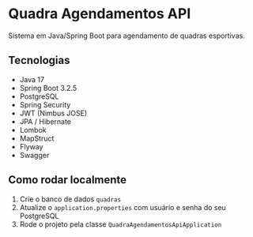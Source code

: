 # Quadra Agendamentos API

Sistema em Java/Spring Boot para agendamento de quadras esportivas.

## Tecnologias

- Java 17
- Spring Boot 3.2.5
- PostgreSQL
- Spring Security
- JWT (Nimbus JOSE)
- JPA / Hibernate
- Lombok
- MapStruct
- Flyway
- Swagger

## Como rodar localmente

1. Crie o banco de dados `quadras`
2. Atualize o `application.properties` com usuário e senha do seu PostgreSQL
3. Rode o projeto pela classe `QuadraAgendamentosApiApplication`

